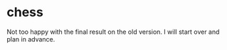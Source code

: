 # chess
Not too happy with the final result on the old version. I will start over and plan in advance.